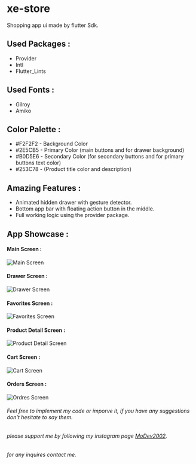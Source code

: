 # xe-store
 Shopping app ui made by flutter Sdk.
 
 
 ## Used Packages :
 * Provider
 * Intl
 * Flutter_Lints


 ## Used Fonts :
 * Gilroy
 * Amiko


 ## Color Palette :
* #F2F2F2 - Background Color
* #2E5CB5 - Primary Color (main buttons and for drawer background)
* #B0D5E6 - Secondary Color (for secondary buttons and for primary buttons text color)
* #253C78 - (Product title color and description)

## Amazing Features :
* Animated hidden drawer with gesture detector.
* Bottom app bar with floating action button in the middle.
* Full working logic using the provider package.

## App Showcase :

#### Main Screen :
![Main Screen](https://user-images.githubusercontent.com/91676840/135723890-a32213d0-e943-4dd3-9f88-883f5e4f70c9.png)

#### Drawer Screen :
![Drawer Screen](https://user-images.githubusercontent.com/91676840/135720624-22116c65-8d33-4fc0-8c7c-a7bc4b16e63b.jpg)
#### Favorites Screen :
![Favorites Screen](https://user-images.githubusercontent.com/91676840/135720650-fb8f769f-34b7-47e6-a102-b9f2e316aeb5.jpg)
#### Product Detail Screen :
![Product Detail Screen](https://user-images.githubusercontent.com/91676840/135722079-2b8b0231-676c-4c9e-93a7-1b287b09dd1e.jpg)
#### Cart Screen :
![Cart Screen](https://user-images.githubusercontent.com/91676840/135720673-61e4635e-d23a-4104-88ba-016f4408af8a.jpg)
#### Orders Screen :
![Ordres Screen](https://user-images.githubusercontent.com/91676840/135720698-1e5cf5ec-9012-4492-bfc6-fe2d6974b492.jpg)



###### Feel free to implement my code or imporve it, if you have any suggestions don't hesitate to say them. 
###### please support me by following my instagram page [MoDev2002](https://www.instagram.com/modev2002/).
###### for any inquires contact me.
